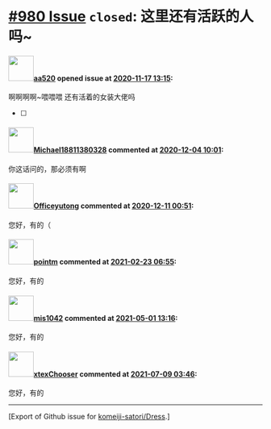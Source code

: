 # [\#980 Issue](https://github.com/komeiji-satori/Dress/issues/980) `closed`: 这里还有活跃的人吗~

#### <img src="https://avatars.githubusercontent.com/u/28593854?v=4" width="50">[aa520](https://github.com/aa520) opened issue at [2020-11-17 13:15](https://github.com/komeiji-satori/Dress/issues/980):

啊啊啊啊~喂喂喂 还有活着的女装大佬吗

- [ ] 

#### <img src="https://avatars.githubusercontent.com/u/37589122?u=3588966f172354634a5db598b09acccfa8a7faa3&v=4" width="50">[Michael18811380328](https://github.com/Michael18811380328) commented at [2020-12-04 10:01](https://github.com/komeiji-satori/Dress/issues/980#issuecomment-738692120):

你这话问的，那必须有啊

#### <img src="https://avatars.githubusercontent.com/u/9004058?v=4" width="50">[Officeyutong](https://github.com/Officeyutong) commented at [2020-12-11 00:51](https://github.com/komeiji-satori/Dress/issues/980#issuecomment-742894145):

您好，有的（

#### <img src="https://avatars.githubusercontent.com/u/49180699?u=ccb78c272ce65ec5efcbec5d95546f3506da91b4&v=4" width="50">[pointm](https://github.com/pointm) commented at [2021-02-23 06:55](https://github.com/komeiji-satori/Dress/issues/980#issuecomment-783955031):

您好，有的

#### <img src="https://avatars.githubusercontent.com/u/53249654?u=dece9f467d9de74f43f84f6bdccf9f7ea81c0b7a&v=4" width="50">[mis1042](https://github.com/mis1042) commented at [2021-05-01 13:16](https://github.com/komeiji-satori/Dress/issues/980#issuecomment-830631210):

您好，有的

#### <img src="https://avatars.githubusercontent.com/u/46394906?u=691b4010ee0289033ff1fcbeaf3decea60b7e047&v=4" width="50">[xtexChooser](https://github.com/xtexChooser) commented at [2021-07-09 03:46](https://github.com/komeiji-satori/Dress/issues/980#issuecomment-876890875):

您好，有的


-------------------------------------------------------------------------------



[Export of Github issue for [komeiji-satori/Dress](https://github.com/komeiji-satori/Dress).]
